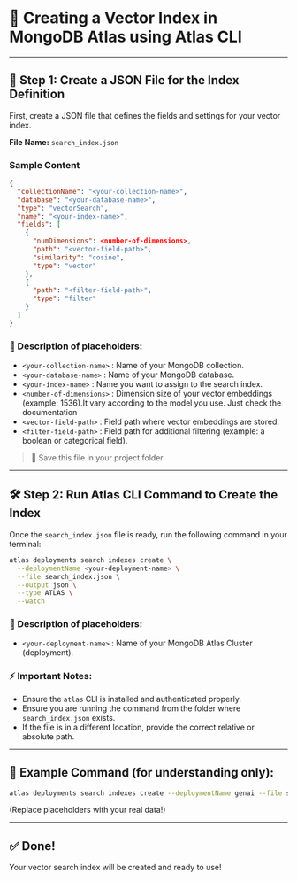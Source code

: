 
# 🎯 Creating a Vector Index in MongoDB Atlas using Atlas CLI

---

## 📄 Step 1: Create a JSON File for the Index Definition

First, create a JSON file that defines the fields and settings for your vector index.

**File Name:** `search_index.json`

### Sample Content
```json
{
  "collectionName": "<your-collection-name>",
  "database": "<your-database-name>",
  "type": "vectorSearch",
  "name": "<your-index-name>",
  "fields": [
    {
      "numDimensions": <number-of-dimensions>,
      "path": "<vector-field-path>",
      "similarity": "cosine",
      "type": "vector"
    },
    {
      "path": "<filter-field-path>",
      "type": "filter"
    }
  ]
}
```

### 🔹 Description of placeholders:
- `<your-collection-name>` : Name of your MongoDB collection.
- `<your-database-name>` : Name of your MongoDB database.
- `<your-index-name>` : Name you want to assign to the search index.
- `<number-of-dimensions>` : Dimension size of your vector embeddings (example: 1536).It vary according to the model you use. Just check the documentation
- `<vector-field-path>` : Field path where vector embeddings are stored.
- `<filter-field-path>` : Field path for additional filtering (example: a boolean or categorical field).

> 💾 Save this file in your project folder.

---

## 🛠️ Step 2: Run Atlas CLI Command to Create the Index

Once the `search_index.json` file is ready, run the following command in your terminal:

```bash
atlas deployments search indexes create \
  --deploymentName <your-deployment-name> \
  --file search_index.json \
  --output json \
  --type ATLAS \
  --watch
```

### 🔹 Description of placeholders:
- `<your-deployment-name>` : Name of your MongoDB Atlas Cluster (deployment).

### ⚡ Important Notes:
- Ensure the `atlas` CLI is installed and authenticated properly.
- Ensure you are running the command from the folder where `search_index.json` exists.
- If the file is in a different location, provide the correct relative or absolute path.

---

## 📌 Example Command (for understanding only):

```bash
atlas deployments search indexes create --deploymentName genai --file search_index.json --output json --type ATLAS --watch
```

(Replace placeholders with your real data!)

---

## ✅ Done!
Your vector search index will be created and ready to use!

